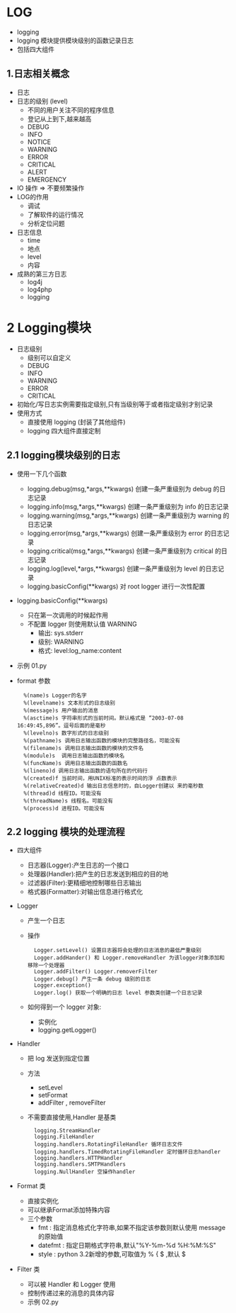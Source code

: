 #  LOG
- logging 
- logging 模块提供模块级别的函数记录日志
- 包括四大组件

## 1.日志相关概念
- 日志
- 日志的级别 (level)
    - 不同的用户关注不同的程序信息
    - 登记从上到下,越来越高
    - DEBUG
    - INFO
    - NOTICE
    - WARNING
    - ERROR
    - CRITICAL
    - ALERT
    - EMERGENCY
- IO 操作 => 不要频繁操作
- LOG的作用
    - 调试
    - 了解软件的运行情况
    - 分析定位问题
- 日志信息
    - time
    - 地点
    - level
    - 内容
- 成熟的第三方日志
    - log4j
    - log4php
    - logging
# 2 Logging模块
- 日志级别
    - 级别可以自定义
    - DEBUG
    - INFO
    - WARNING
    - ERROR
    - CRITICAL
- 初始化/写日志实例需要指定级别,只有当级别等于或者指定级别才别记录
- 使用方式
    - 直接使用 logging (封装了其他组件)
    - logging 四大组件直接定制
## 2.1 logging模块级别的日志
- 使用一下几个函数
    - logging.debug(msg,*args,**kwargs) 创建一条严重级别为 debug 的日志记录
    - logging.info(msg,*args,**kwargs) 创建一条严重级别为 info 的日志记录
    - logging.warning(msg,*args,**kwargs) 创建一条严重级别为 warning 的日志记录
    - logging.error(msg,*args,**kwargs) 创建一条严重级别为 error 的日志记录
    - logging.critical(msg,*args,**kwargs) 创建一条严重级别为 critical 的日志记录
    - logging.log(level,*args,**kwargs) 创建一条严重级别为 level 的日志记录
    - logging.basicConfig(**kwargs) 对 root logger 进行一次性配置
    
- logging.basicConfig(**kwargs) 
    - 只在第一次调用的时候起作用
    - 不配置 logger 则使用默认值 WARNING
        - 输出: sys.stderr
        - 级别: WARNING
        - 格式: level:log_name:content
- 示例 01.py
- format 参数
        
        %(name)s Logger的名字
        %(levelname)s 文本形式的日志级别
        %(message)s 用户输出的消息
        %(asctime)s 字符串形式的当前时间。默认格式是 “2003-07-08 16:49:45,896”。逗号后面的是毫秒
        %(levelno)s 数字形式的日志级别
        %(pathname)s 调用日志输出函数的模块的完整路径名，可能没有
        %(filename)s 调用日志输出函数的模块的文件名
        %(module)s  调用日志输出函数的模块名
        %(funcName)s 调用日志输出函数的函数名
        %(lineno)d 调用日志输出函数的语句所在的代码行
        %(created)f 当前时间，用UNIX标准的表示时间的浮 点数表示
        %(relativeCreated)d 输出日志信息时的，自Logger创建以 来的毫秒数
        %(thread)d 线程ID。可能没有
        %(threadName)s 线程名。可能没有
        %(process)d 进程ID。可能没有
        
## 2.2 logging 模块的处理流程
- 四大组件
    - 日志器(Logger):产生日志的一个接口
    - 处理器(Handler):把产生的日志发送到相应的目的地
    - 过滤器(Filter):更精细地控制哪些日志输出
    - 格式器(Formatter):对输出信息进行格式化
- Logger
    - 产生一个日志
    - 操作
            
            Logger.setLevel() 设置日志器将会处理的日志消息的最低严重级别
            Logger.addHander() 和 Logger.removeHandler 为该logger对象添加和移除一个处理器
            Logger.addFilter() Logger.removerFilter
            Logger.debug() 产生一条 debug 级别的日志
            Logger.exception()
            Logger.log() 获取一个明确的日志 level 参数类创建一个日志记录
    - 如何得到一个 logger 对象:
        - 实例化
        - logging.getLogger()
            
- Handler
    - 把 log 发送到指定位置
    - 方法
        - setLevel
        - setFormat
        - addFilter , removeFilter
    - 不需要直接使用,Handler 是基类
            
            logging.StreamHandler 
            logging.FileHandler
            logging.handlers.RotatingFileHandler 循环日志文件
            logging.handlers.TimedRotatingFileHandler 定时循环日志handler
            logging.handlers.HTTPHandler
            logging.handlers.SMTPHandlers
            logging.NullHandler 空操作handler
- Format 类
    - 直接实例化
    - 可以继承Format添加特殊内容
    - 三个参数 
        - fmt : 指定消息格式化字符串,如果不指定该参数则默认使用 message 的原始值
        - datefmt : 指定日期格式字符串,默认"%Y-%m-%d %H:%M:%S"
        - style : python 3.2新增的参数,可取值为 % { $ ,默认 $     
- Filter 类
    - 可以被 Handler 和 Logger 使用
    - 控制传递过来的消息的具体内容
    - 示例 02.py

